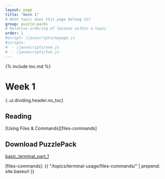 ```yaml
---
layout: page
title: "Week 1"
# What topic does this page belong to?
group: puzzle-packs
# Relative ordering of lessons within a topic
order: 1
#script: /javascripts/mypage.js
#scripts:
#  - /javascripts/one.js
#  - /javascripts/two.js
---
```



{% include toc.md %}

# Week 1
{:.ui.dividing.header.no_toc}

## Reading

[Using Files & Commands][files-commands]

## Download PuzzlePack

[basic_terminal_part_1][lern2unix]


[lern2unix]: http://lern2unix.com/download/basic_terminal_part_1
[files-commands]:  {{ "/topics/terminal-usage/files-commands/"  | prepend: site.baseurl }}
